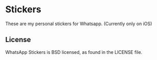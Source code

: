 # Stickers

These are my personal stickers for Whatsapp. (Currently only on iOS)

## License
WhatsApp Stickers is BSD licensed, as found in the LICENSE file.
